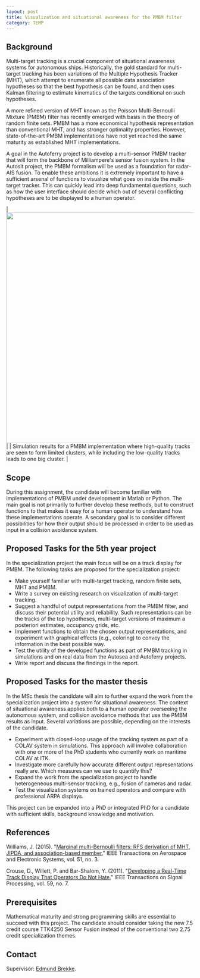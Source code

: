 ```yaml
---
layout: post
title: Visualization and situational awareness for the PMBM filter
category: TEMP
---
```

## Background

Multi-target tracking is a crucial component of situational awareness systems for autonomous ships. 
Historically, the gold standard for multi-target tracking has been variations of the Multiple Hypothesis Tracker (MHT), 
which attempt to enumerate all possible data association hypotheses so that the best hypothesis can be found, and then uses Kalman filtering 
to estimate kinematics of the targets conditional on such hypotheses. 

A more refined version of MHT known as the Poisson Multi-Bernoulli Mixture (PMBM) filter has recently emerged with basis in the theory of random finite sets. 
PMBM has a more economical hypothesis representation than conventional MHT, and has stronger optimality properties. 
However, state-of-the-art PMBM implementations have not yet reached the same maturity as established MHT implementations. 

A goal in the Autoferry project is to develop a multi-sensor PMBM tracker that will form the backbone of Milliampere's sensor fusion system. 
In the Autosit project, the PMBM formalism will be used as a foundation for radar-AIS fusion. 
To enable these ambitions it is extremely important to have a sufficient arsenal of functions to visualize what goes on inside the multi-target tracker. 
This can quickly lead into deep fundamental questions, such as how the user interface should decide which out of several conflicting hypotheses are to be displayed to a human operator. 

|<img src="{{site.url}}/assets/whyClusterSplittingIsNeeded.png" width="620"> | 
| Simulation results for a PMBM implementation where high-quality tracks are seen to form limited clusters, while including the low-quality tracks leads to one big cluster.  |

## Scope

During this assignment, the candidate will become familiar with implementations of PMBM under development in Matlab or Python. 
The main goal is not primarily to further develop these methods, but to construct functions to that makes it easy for a human operator to understand how these implementations operate. 
A secondary goal is to consider different possibilities for how their output should be processed in order to be used as input in a collision avoidance system. 


## Proposed Tasks for the 5th year project

In the specialization project the main focus will be on a track display for PMBM. The following tasks are proposed for the specialization project:

* Make yourself familiar with multi-target tracking, random finite sets, MHT and PMBM. 
* Write a survey on existing research on visualization of multi-target tracking.
* Suggest a handful of output representations from the PMBM filter, and discuss their potential utility and reliability. Such representations can be the tracks of the top hypotheses, multi-target versions of maximum a posteriori estimates, occupancy grids, etc. 
* Implement functions to obtain the chosen output representations, and experiment with graphical effects (e.g., coloring) to convey the information in the best possible way. 
* Test the utility of the developed functions as part of PMBM tracking in simulations and on real data from the Autosea and Autoferry projects.
* Write report and discuss the findings in the report. 

## Proposed Tasks for the master thesis

In the MSc thesis the candidate will aim to further expand the work from the specialization project into a system for situational awareness. The context of situational awareness applies both to a human operator overseeing the autonomous system, and collision avoidance methods that use the PMBM results as input. Several variations are possible, depending on the interests of the candidate. 

* Experiment with closed-loop usage of the tracking system as part of a COLAV system in simulations. This approach will involve collaboration with one or more of the PhD students who currently work on maritime COLAV at ITK.
* Investigate more carefully how accurate different output representations really are. Which measures can we use to quantify this?
* Expand the work from the specialization project to handle heterogeneous multi-sensor tracking, e.g., fusion of cameras and radar. 
* Test the visualization systems on trained operators and compare with professional ARPA displays. 

This project can be expanded into a PhD or integrated PhD for a candidate with sufficient skills, background knowledge and motivation. 

## References
Williams, J. (2015). "[Marginal multi-Bernoulli filters: RFS derivation of MHT, JIPDA, and association-based member.][Williams2015]" IEEE Transactions on Aerospace and Electronic Systems, vol. 51, no. 3.

Crouse, D., Willett, P. and Bar-Shalom, Y. (2011). "[Developing a Real-Time Track Display That Operators Do Not Hate.][Crouse2011]" IEEE Transactions on Signal Processing, vol. 59, no. 7.

## Prerequisites

Mathematical maturity and strong programming skills are essential to succeed with this project. The candidate should consider taking the new 7.5 credit course TTK4250 Sensor Fusion instead of the conventional two 2.75 credit specialization themes. 

## Contact

Supervisor: [Edmund Brekke].  

[Edmund Brekke]: www.ntnu.edu/employees/edmund.brekke
[Williams2015]: https://ieeexplore.ieee.org/document/7272821
[Crouse2011]: https://ieeexplore.ieee.org/document/5740994